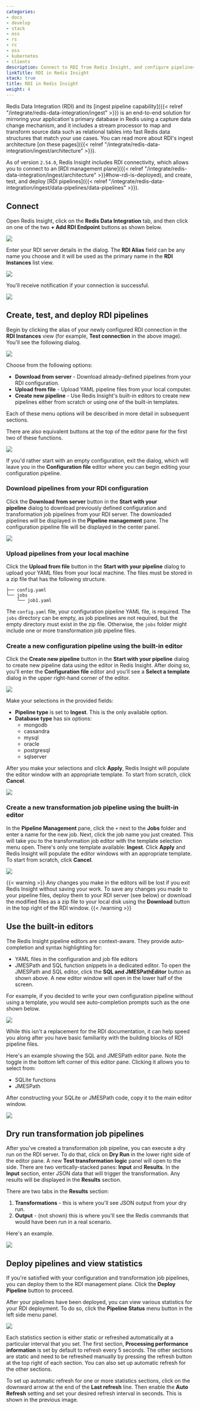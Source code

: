 ```yaml
---
categories:
- docs
- develop
- stack
- oss
- rs
- rc
- oss
- kubernetes
- clients
description: Connect to RDI from Redis Insight, and configure pipelines, and more.
linkTitle: RDI in Redis Insight
stack: true
title: RDI in Redis Insight
weight: 4
---
```


Redis Data Integration (RDI) and its [ingest pipeline capability]({{< relref "/integrate/redis-data-integration/ingest" >}}) is an end-to-end solution for mirroring your application's primary database in Redis using a capture data change mechanism, and it includes a stream processor to map and transform source data such as relational tables into fast Redis data structures that match your use cases.
You can read more about RDI's ingest architecture [on these pages]({{< relref "/integrate/redis-data-integration/ingest/architecture" >}}).

As of version `2.54.0`, Redis Insight includes RDI connectivity, which allows you to connect to an [RDI management plane]({{< relref "/integrate/redis-data-integration/ingest/architecture" >}}#how-rdi-is-deployed), and create, test, and deploy [RDI pipelines]({{< relref "/integrate/redis-data-integration/ingest/data-pipelines/data-pipelines" >}}).

## Connect

Open Redis Insight, click on the **Redis Data Integration** tab, and then click on one of the two **+ Add RDI Endpoint** buttons as shown below.

<img src="../images/ri-rdi-add-endpoint1.png">

Enter your RDI server details in the dialog. The **RDI Alias** field can be any name you choose and it will be used as the primary name in the **RDI Instances** list view.

<img src="../images/ri-rdi-add-endpoint2.png">

You'll receive notification if your connection is successful.

<img src="../images/ri-rdi-endpoint-added.png">

## Create, test, and deploy RDI pipelines

Begin by clicking the alias of your newly configured RDI connection in the **RDI Instances** view (for example, **Test connection** in the above image). You'll see the following dialog.

<img src="../images/ri-rdi-pl-start.png">

Choose from the following options:

- **Download from server** - Download already-defined pipelines from your RDI configuration.
- **Upload from file** - Upload YAML pipeline files from your local computer.
- **Create new pipeline** - Use Redis Insight's built-in editors to create new pipelines either from scratch or using one of the built-in templates.

Each of these menu options will be described in more detail in subsequent sections.

There are also equivalent buttons at the top of the editor pane for the first two of these functions.

<img src="../images/ri-rdi-pl-editor-minibuttons.png">

If you'd rather start with an empty configuration, exit the dialog, which will leave you in the **Configuration file** editor where you can begin editing your configuration pipeline.

### Download pipelines from your RDI configuration

Click the **Download from server** button in the **Start with your pipeline** dialog to download previously defined configuration and transformation job pipelines from your RDI server. The downloaded pipelines will be displayed in the **Pipeline management** pane. The configuration pipeline file will be displayed in the center panel.

<img src="../images/ri-rdi-pl-dl.png">

### Upload pipelines from your local machine

Click the **Upload from file** button in the **Start with your pipeline** dialog to upload your YAML files from your local machine. The files must be stored in a zip file that has the following structure.

```
├── config.yaml
└── jobs
    └── job1.yaml
```

The `config.yaml` file, your configuration pipeline YAML file, is required. The `jobs` directory can be empty, as job pipelines are not required, but the empty directory must exist in the zip file. Otherwise, the `jobs` folder might include one or more transformation job pipeline files.

### Create a new configuration pipeline using the built-in editor

Click the **Create new pipeline** button in the **Start with your pipeline** dialog to create new pipeline data using the editor in Redis Insight. After doing so, you'll enter the **Configuration file** editor and you'll see a **Select a template** dialog in the upper right-hand corner of the editor.

<img src="../images/ri-rdi-pl-editor-dlg.png">

Make your selections in the provided fields:

- **Pipeline type** is set to **Ingest**. This is the only available option.
- **Database type** has six options:
  - mongodb
  - cassandra
  - mysql
  - oracle
  - postgresql
  - sqlserver

After you make your selections and click **Apply**, Redis Insight will populate the editor window with an appropriate template. To start from scratch, click **Cancel**.

<img src="../images/ri-rdi-pl-editor-template.png">

### Create a new transformation job pipeline using the built-in editor

In the **Pipeline Management** pane, click the `+` next to the **Jobs** folder and enter a name for the new job.
Next, click the job name you just created.
This will take you to the transformation job editor with the template selection menu open. There's only one template available: **Ingest**. Click **Apply** and Redis Insight will populate the editor windows with an appropriate template. To start from scratch, click **Cancel**.

<img src="../images/ri-rdi-job-editor-template.png">

{{< warning >}}
Any changes you make in the editors will be lost if you exit Redis Insight without saving your work. To save any changes you made to your pipeline files, deploy them to your RDI server (see below) or download the modified files as a zip file to your local disk using the **Download** button in the top right of the RDI window.
{{< /warning >}}

## Use the built-in editors

The Redis Insight pipeline editors are context-aware. They provide auto-completion and syntax highlighting for:

- YAML files in the configuration and job file editors
- JMESPath and SQL function snippets in a dedicated editor. To open the JMESPath and SQL editor, click the **SQL and JMESPathEditor** button as shown above. A new editor window will open in the lower half of the screen.

For example, if you decided to write your own configuration pipeline without using a template, you would see auto-completion prompts such as the one shown below.

<img src="../images/ri-rdi-pl-editor-autoc.png">

While this isn't a replacement for the RDI documentation, it can help speed you along after you have basic familiarity with the building blocks of RDI pipeline files.

Here's an example showing the SQL and JMESPath editor pane. Note the toggle in the bottom left corner of this editor pane. Clicking it allows you to select from:

- SQLite functions
- JMESPath

After constructing your SQLite or JMESPath code, copy it to the main editor window.

<img src="../images/ri-rdi-pl-editor-sql-minie.png">

## Dry run transformation job pipelines

After you've created a transformation job pipeline, you can execute a dry run on the RDI server. To do that, click on **Dry Run** in the lower right side of the editor pane. A new **Test transformation logic** panel will open to the side. There are two vertically-stacked panes: **Input** and **Results**. In the **Input** section, enter JSON data that will trigger the transformation. Any results will be displayed in the **Results** section.

There are two tabs in the **Results** section:

1. **Transformations** - this is where you'll see JSON output from your dry run.
1. **Output** - (not shown) this is where you'll see the Redis commands that would have been run in a real scenario.

Here's an example.

<img src="../images/ri-rdi-pl-dryrun.png">

## Deploy pipelines and view statistics

If you're satisfied with your configuration and transformation job pipelines, you can deploy them to the RDI management plane. Click the **Deploy Pipeline** button to proceed.

After your pipelines have been deployed, you can view various statistics for your RDI deployment. To do so, click  the **Pipeline Status** menu button in the left side menu panel.

<img src="../images/ri-rdi-stats-view.png">

Each statistics section is either static or refreshed automatically at a particular interval that you set.
The first section, **Processing performance information** is set by default to refresh every 5 seconds.
The other sections are static and need to be refreshed manually by pressing the refresh button at the top right of each section.
You can also set up automatic refresh for the other sections.

To set up automatic refresh for one or more statistics sections, click on the downward arrow at the end of the **Last refresh** line.
Then enable the **Auto Refresh** setting and set your desired refresh interval in seconds. This is shown in the previous image.
